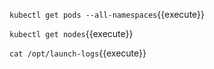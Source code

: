 `kubectl get pods --all-namespaces`{{execute}}

`kubectl get nodes`{{execute}}

`cat /opt/launch-logs`{{execute}}